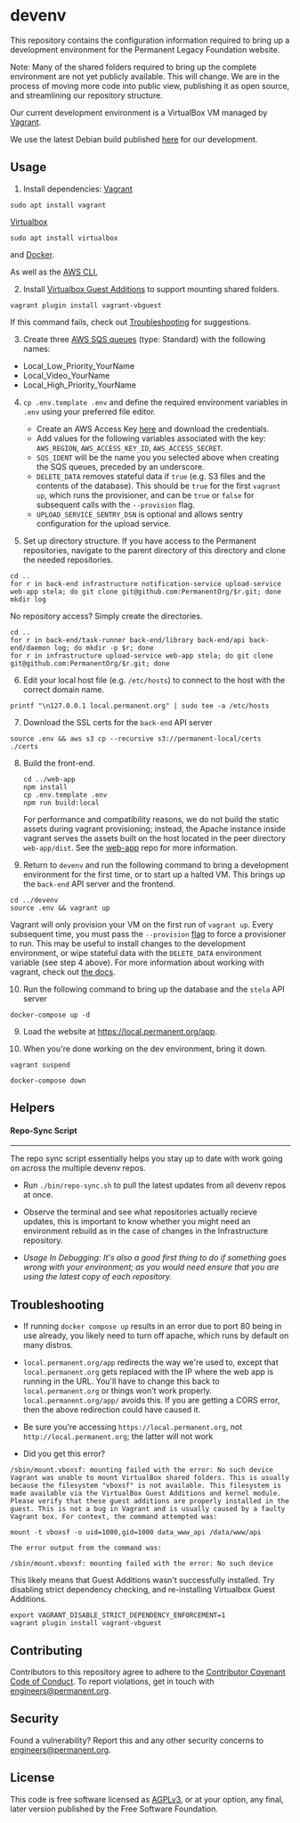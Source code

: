 # devenv

This repository contains the configuration information required to
bring up a development environment for the Permanent Legacy Foundation
website.

Note: Many of the shared folders required to bring up the complete
environment are not yet publicly available. This will change. We are
in the process of moving more code into public view, publishing it as
open source, and streamlining our repository structure.

Our current development environment is a VirtualBox VM managed by [Vagrant](https://www.vagrantup.com/).

We use the latest Debian build published [here](https://app.vagrantup.com/generic/boxes/debian10) for our development.

## Usage

1. Install dependencies:
   [Vagrant](https://www.vagrantup.com/downloads)

```
sudo apt install vagrant
```

[Virtualbox](https://www.virtualbox.org/wiki/Downloads)

```
sudo apt install virtualbox
```

and [Docker](https://docs.docker.com/engine/install/ubuntu/).

As well as the [AWS CLI.](https://docs.aws.amazon.com/cli/v1/userguide/cli-chap-install.html)

2. Install [Virtualbox Guest Additions](https://www.virtualbox.org/manual/ch04.html) to support mounting shared folders.

```
vagrant plugin install vagrant-vbguest
```

If this command fails, check out [Troubleshooting](#troubleshooting) for suggestions.

3. Create three [AWS SQS queues](https://aws.amazon.com/sqs/) (type: Standard) with the following names:

-  Local_Low_Priority_YourName
-  Local_Video_YourName
-  Local_High_Priority_YourName

4. `cp .env.template .env` and define the required environment variables in `.env` using your preferred file editor.

   - Create an AWS Access Key [here](https://console.aws.amazon.com/iam/home?#/security_credentials) and download the credentials.
   - Add values for the following variables associated with the key: `AWS_REGION`, `AWS_ACCESS_KEY_ID`, `AWS_ACCESS_SECRET`.
   - `SQS_IDENT` will be the name you you selected above when creating the SQS queues, preceded by an underscore.
   - `DELETE_DATA` removes stateful data if `true` (e.g. S3 files and the contents of the database). This should be `true` for the first `vagrant up`, which runs the provisioner, and can be `true` or `false` for subsequent calls with the `--provision` flag.
   - `UPLOAD_SERVICE_SENTRY_DSN` is optional and allows sentry configuration for the upload service.

5. Set up directory structure. If you have access to the Permanent repositories, navigate to the parent directory of this directory and clone the needed repositories.

```
cd ..
for r in back-end infrastructure notification-service upload-service web-app stela; do git clone git@github.com:PermanentOrg/$r.git; done
mkdir log
```

No repository access? Simply create the directories.

```
cd ..
for r in back-end/task-runner back-end/library back-end/api back-end/daemon log; do mkdir -p $r; done
for r in infrastructure upload-service web-app stela; do git clone git@github.com:PermanentOrg/$r.git; done
```

6. Edit your local host file (e.g. `/etc/hosts`) to connect to the host with the correct domain name.

```
printf "\n127.0.0.1 local.permanent.org" | sudo tee -a /etc/hosts
```

7. Download the SSL certs for the `back-end` API server

```
source .env && aws s3 cp --recursive s3://permanent-local/certs ./certs
```

8. Build the front-end.

   ```
   cd ../web-app
   npm install
   cp .env.template .env
   npm run build:local
   ```

   For performance and compatibility reasons, we do not build the static assets
   during vagrant provisioning; instead, the Apache instance inside vagrant
   serves the assets built on the host located in the peer directory
   `web-app/dist`. See the [web-app](https://github.com/PermanentOrg/web-app)
   repo for more information.

9. Return to `devenv` and run the following command to bring a development environment for the first
   time, or to start up a halted VM. This brings up the `back-end` API server and the frontend.

```
cd ../devenv
source .env && vagrant up
```

Vagrant will only provision your VM on the first run of `vagrant up`. Every subsequent time, you must pass the `--provision` [flag](https://www.vagrantup.com/docs/cli/up#no-provision) to force a provisioner to run. This may be useful to install changes to the development environment, or wipe stateful data with the `DELETE_DATA` environment variable (see step 4 above). For more information about working with vagrant, check out [the docs](https://www.vagrantup.com/docs).

10. Run the following command to bring up the database and the `stela` API server

```
docker-compose up -d
```

9. Load the website at https://local.permanent.org/app.

10. When you're done working on the dev environment, bring it down.

```
vagrant suspend
```

```
docker-compose down
```

## Helpers

#### Repo-Sync Script

---

The repo sync script essentially helps you stay up to date with work going on across the multiple devenv repos.

-  Run `./bin/repo-sync.sh` to pull the latest updates from all devenv repos at once.

-  Observe the terminal and see what repositories actually recieve updates, this is important to know whether you might need an environment rebuild as in the case of changes in the Infrastructure repository.

-  _Usage In Debugging: It's also a good first thing to do if something goes wrong with your environment; as you would need ensure that you are using the latest copy of each repository._

## Troubleshooting

- If running `docker compose up` results in an error due to port 80 being in use already, you likely need to turn off
apache, which runs by default on many distros.

- `local.permanent.org/app` redirects the way we're used to, except that `local.permanent.org` gets replaced with the IP
where the web app is running in the URL. You'll have to change this back to `local.permanent.org` or things won't work
properly. `local.permanent.org/app/` avoids this. If you are getting a CORS error, then the above redirection could have 
caused it. 

- Be sure you're accessing `https://local.permanent.org`, not `http://local.permanent.org`; the latter will not work


- Did you get this error?

```
/sbin/mount.vboxsf: mounting failed with the error: No such device
Vagrant was unable to mount VirtualBox shared folders. This is usually
because the filesystem "vboxsf" is not available. This filesystem is
made available via the VirtualBox Guest Additions and kernel module.
Please verify that these guest additions are properly installed in the
guest. This is not a bug in Vagrant and is usually caused by a faulty
Vagrant box. For context, the command attempted was:

mount -t vboxsf -o uid=1000,gid=1000 data_www_api /data/www/api

The error output from the command was:

/sbin/mount.vboxsf: mounting failed with the error: No such device

```

This likely means that Guest Additions wasn't successfully installed. Try disabling strict dependency checking, and re-installing Virtualbox Guest Additions.

```
export VAGRANT_DISABLE_STRICT_DEPENDENCY_ENFORCEMENT=1
vagrant plugin install vagrant-vbguest
```

## Contributing

Contributors to this repository agree to adhere to the [Contributor Covenant Code of Conduct](CODE_OF_CONDUCT.md). To report violations, get in touch with engineers@permanent.org.

## Security

Found a vulnerability? Report this and any other security concerns to engineers@permanent.org.

## License

This code is free software licensed as [AGPLv3](LICENSE), or at your
option, any final, later version published by the Free Software
Foundation.
